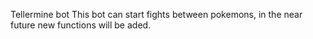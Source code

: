  Tellermine bot
 This bot can start fights between pokemons, in the near future new functions will be aded.
